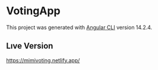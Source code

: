 # VotingApp

This project was generated with [Angular CLI](https://github.com/angular/angular-cli) version 14.2.4.

## Lıve Version
https://mimivoting.netlify.app/




